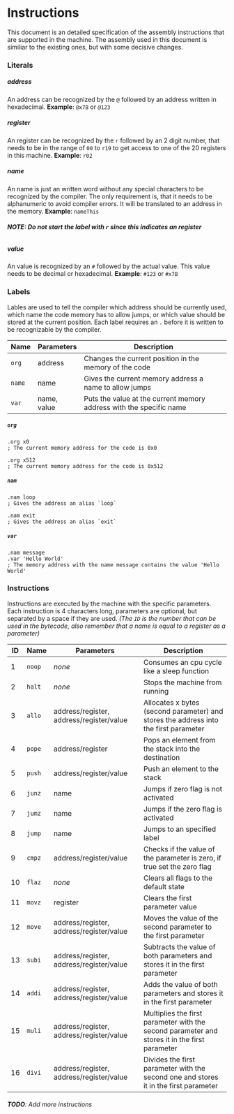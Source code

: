 # Instructions

This document is an detailed specification of the assembly instructions that
are supported in the machine. The assembly used in this document is similiar to
the existing ones, but with some decisive changes.

### Literals

##### address

An address can be recognized by the `@` followed by an address written in
hexadecimal. **Example**: `@x7B` or `@123`

##### register

An register can be recognized by the `r` followed by an 2 digit number, that
needs to be in the range of `00` to `r19` to get access to one of the 20
registers in this machine. **Example**: `r02`

##### name

An name is just an written word without any special characters to be recognized
by the compiler. The only requirement is, that it needs to be alphanumeric to
avoid compiler errors. It will be translated to an address in the memory. **Example**: `nameThis`

###### **NOTE: Do not start the label with `r` since this indicates an register**

##### value

An value is recognized by an `#` followed by the actual value. This value needs
to be decimal or hexadecimal. **Example**: `#123` or `#x7B`

### Labels

Lables are used to tell the compiler which address should be currently used,
which name the code memory has to allow jumps, or which value should be stored
at the current position. Each label requires an `.` before it is written to be
recognizable by the compiler.

| Name | Parameters | Description |
|-|-|-|
| `org` | address | Changes the current position in the memory of the code |
| `name` | name | Gives the current memory address a name to allow jumps |
| `var` | name, value | Puts the value at the current memory address with the specific name |

##### `org`

```assembly
.org x0
; The current memory address for the code is 0x0

.org x512
; The current memory address for the code is 0x512
```

##### `nam`

```assembly
.nam loop
; Gives the address an alias `loop`

.nam exit
; Gives the address an alias `exit`
```

##### `var`

```assembly
.nam message
.var 'Hello World'
; The memory address with the name message contains the value 'Hello World'
```

### Instructions

Instructions are executed by the machine with the specific parameters. Each
instruction is 4 characters long, parameters are optional, but separated by
a space if they are used. _(The `ID` is the number that can be used in the bytecode, also remember that a name is equal to a register as a parameter)_

| ID | Name | Parameters | Description |
|-|-|-|-|
| 1 | `noop` | _none_ | Consumes an cpu cycle like a sleep function |
| 2 | `halt` | _none_ | Stops the machine from running |
| 3 | `allo` | address/register, address/register/value | Allocates x bytes (second parameter) and stores the address into the first parameter |
| 4 | `pope` | address/register | Pops an element from the stack into the destination |
| 5 | `push` | address/register/value | Push an element to the stack |
| 6 | `junz` | name | Jumps if zero flag is not activated |
| 7 | `jumz` | name | Jumps if the zero flag is activated |
| 8 | `jump` | name | Jumps to an specified label |
| 9 | `cmpz` | address/register/value | Checks if the value of the parameter is zero, if true set the zero flag |
| 10 | `flaz` | _none_ | Clears all flags to the default state |
| 11 | `movz` | register | Clears the first parameter value |
| 12 | `move` | address/register, address/register/value | Moves the value of the second parameter to the first parameter |
| 13 | `subi` | address/register, address/register/value | Subtracts the value of both parameters and stores it in the first parameter |
| 14 | `addi` | address/register, address/register/value | Adds the value of both parameters and stores it in the first parameter |
| 15 | `muli` | address/register, address/register/value | Multiplies the first parameter with the second parameter and stores it in the first parameter |
| 16 | `divi` | address/register, address/register/value | Divides the first parameter with the second one and stores it in the first parameter |

###### **TODO**: Add more instructions
